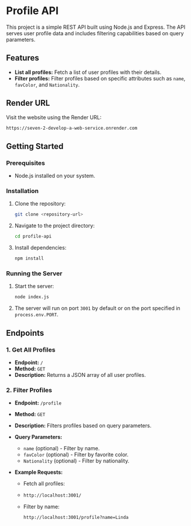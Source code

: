 # Profile API

This project is a simple REST API built using Node.js and Express. The API serves user profile data and includes filtering capabilities based on query parameters.

## Features

- **List all profiles:** Fetch a list of user profiles with their details.
- **Filter profiles:** Filter profiles based on specific attributes such as `name`, `favColor`, and `Nationality`.

## Render URL

Visit the website using the Render URL:

```bash
https://seven-2-develop-a-web-service.onrender.com
```

## Getting Started

### Prerequisites

- Node.js installed on your system.

### Installation

1. Clone the repository:
    ```bash
    git clone <repository-url>
    ```
2. Navigate to the project directory:
    ```bash
    cd profile-api
    ```
3. Install dependencies:
    ```bash
    npm install
    ```

### Running the Server

1. Start the server:
    ```bash
    node index.js
    ```
2. The server will run on port `3001` by default or on the port specified in `process.env.PORT`.

## Endpoints

### 1. Get All Profiles

- **Endpoint:** `/`
- **Method:** `GET`
- **Description:** Returns a JSON array of all user profiles.

### 2. Filter Profiles

- **Endpoint:** `/profile`
- **Method:** `GET`
- **Description:** Filters profiles based on query parameters.
- **Query Parameters:**
    - `name` (optional) - Filter by name.
    - `favColor` (optional) - Filter by favorite color.
    - `Nationality` (optional) - Filter by nationality.

- **Example Requests:**

    - Fetch all profiles:
    - 
      ```bash
      http://localhost:3001/
      ```
    
    - Filter by name:
      ```bash
      http://localhost:3001/profile?name=Linda
      ```
